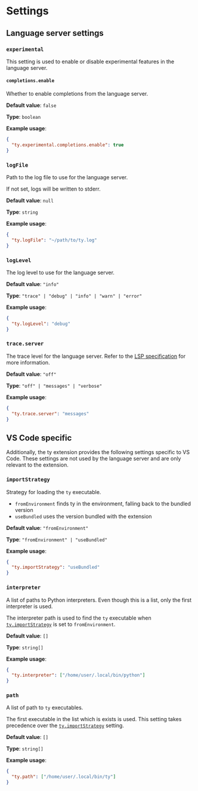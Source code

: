 # Settings

## Language server settings

### `experimental`

This setting is used to enable or disable experimental features in the language server.

#### `completions.enable`

Whether to enable completions from the language server.

**Default value**: `false`

**Type**: `boolean`

**Example usage**:

```json
{
  "ty.experimental.completions.enable": true
}
```

### `logFile`

Path to the log file to use for the language server.

If not set, logs will be written to stderr.

**Default value**: `null`

**Type**: `string`

**Example usage**:

```json
{
  "ty.logFile": "~/path/to/ty.log"
}
```

### `logLevel`

The log level to use for the language server.

**Default value**: `"info"`

**Type**: `"trace" | "debug" | "info" | "warn" | "error"`

**Example usage**:

```json
{
  "ty.logLevel": "debug"
}
```

### `trace.server`

The trace level for the language server. Refer to the [LSP
specification](https://microsoft.github.io/language-server-protocol/specifications/lsp/3.17/specification/#traceValue)
for more information.

**Default value**: `"off"`

**Type**: `"off" | "messages" | "verbose"`

**Example usage**:

```json
{
  "ty.trace.server": "messages"
}
```

## VS Code specific

Additionally, the ty extension provides the following settings specific to VS Code. These settings
are not used by the language server and are only relevant to the extension.

### `importStrategy`

Strategy for loading the `ty` executable.

- `fromEnvironment` finds ty in the environment, falling back to the bundled version
- `useBundled` uses the version bundled with the extension

**Default value**: `"fromEnvironment"`

**Type**: `"fromEnvironment" | "useBundled"`

**Example usage**:

```json
{
  "ty.importStrategy": "useBundled"
}
```

### `interpreter`

A list of paths to Python interpreters. Even though this is a list, only the first interpreter is
used.

The interpreter path is used to find the `ty` executable when
[`ty.importStrategy`](#importstrategy) is set to `fromEnvironment`.

**Default value**: `[]`

**Type**: `string[]`

**Example usage**:

```json
{
  "ty.interpreter": ["/home/user/.local/bin/python"]
}
```

### `path`

A list of path to `ty` executables.

The first executable in the list which is exists is used. This setting takes precedence over the
[`ty.importStrategy`](#importstrategy) setting.

**Default value**: `[]`

**Type**: `string[]`

**Example usage**:

```json
{
  "ty.path": ["/home/user/.local/bin/ty"]
}
```
